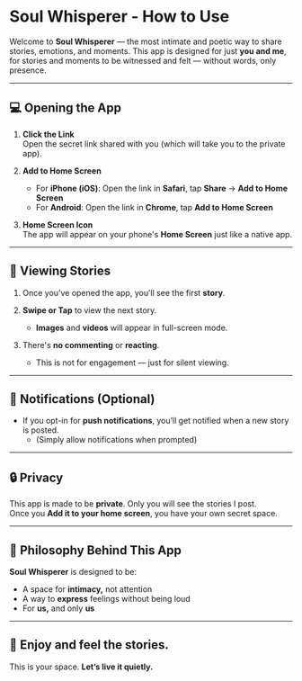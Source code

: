 # Soul Whisperer - How to Use

Welcome to **Soul Whisperer** — the most intimate and poetic way to share stories, emotions, and moments. This app is designed for just **you and me**, for stories and moments to be witnessed and felt — without words, only presence.

---

## 💻 Opening the App

1. **Click the Link**  
   Open the secret link shared with you (which will take you to the private app).

2. **Add to Home Screen**  
   - For **iPhone (iOS)**: Open the link in **Safari**, tap **Share** → **Add to Home Screen**  
   - For **Android**: Open the link in **Chrome**, tap **Add to Home Screen**

3. **Home Screen Icon**  
   The app will appear on your phone's **Home Screen** just like a native app.

---

## 📖 Viewing Stories

1. Once you’ve opened the app, you’ll see the first **story**.

2. **Swipe or Tap** to view the next story.  
   - **Images** and **videos** will appear in full-screen mode.

3. There's **no commenting** or **reacting**.  
   - This is not for engagement — just for silent viewing.

---

## 💬 Notifications (Optional)

- If you opt-in for **push notifications**, you’ll get notified when a new story is posted.  
  - (Simply allow notifications when prompted)

---

## 🔒 Privacy

This app is made to be **private**. Only you will see the stories I post.  
Once you **Add it to your home screen**, you have your own secret space.

---

## 🧠 Philosophy Behind This App

**Soul Whisperer** is designed to be:
- A space for **intimacy,** not attention
- A way to **express** feelings without being loud
- For **us,** and only **us**

---

## 🌟 Enjoy and feel the stories.  
This is your space. **Let’s live it quietly.**